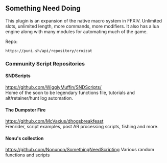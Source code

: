 ## Something Need Doing

This plugin is an expansion of the native macro system in FFXIV. Unlimited slots, unlimited length, more commands, more modifiers. It also has a lua engine along with many modules for automating much of the game.

Repo:
```
https://puni.sh/api/repository/croizat
```


### Community Script Repositories

#### SNDScripts 
https://github.com/WigglyMuffin/SNDScripts/  
Home of the soon to be legendary functions file, tutorials and alt/retainer/hunt log automation.  

#### The Dumpster Fire
https://github.com/McVaxius/dhogsbreakfeast  
Frenrider, script examples, post AR processing scripts, fishing and more.

#### Nonu's collection
https://github.com/Nonunon/SomethingNeedScripting
Various random functions and scripts
